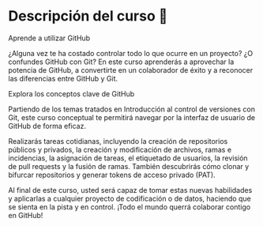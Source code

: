 # Descripción del curso 📓
Aprende a utilizar GitHub

¿Alguna vez te ha costado controlar todo lo que ocurre en un proyecto? ¿O confundes GitHub con Git? En este curso aprenderás a aprovechar la potencia de GitHub, a convertirte en un colaborador de éxito y a reconocer las diferencias entre GitHub y Git.

Explora los conceptos clave de GitHub

Partiendo de los temas tratados en Introducción al control de versiones con Git, este curso conceptual te permitirá navegar por la interfaz de usuario de GitHub de forma eficaz.

Realizarás tareas cotidianas, incluyendo la creación de repositorios públicos y privados, la creación y modificación de archivos, ramas e incidencias, la asignación de tareas, el etiquetado de usuarios, la revisión de pull requests y la fusión de ramas. También descubrirás cómo clonar y bifurcar repositorios y generar tokens de acceso privado (PAT).

Al final de este curso, usted será capaz de tomar estas nuevas habilidades y aplicarlas a cualquier proyecto de codificación o de datos, haciendo que se sienta en la pista y en control. ¡Todo el mundo querrá colaborar contigo en GitHub!
